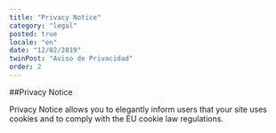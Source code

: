 ```yaml
---
title: "Privacy Notice"
category: "legal"
posted: true
locale: "en"
date: "12/02/2019"
twinPost: "Aviso de Privacidad"
order: 2
---
```


##Privacy Notice

Privacy Notice allows you to elegantly inform users that your site uses cookies and to comply with the EU cookie law regulations.